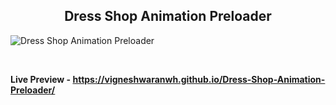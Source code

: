 <h2 align = "center">Dress Shop Animation Preloader</h2>

![Dress Shop Animation Preloader](https://user-images.githubusercontent.com/123082001/213869864-7df4e20e-81c6-414f-b807-8106d75d9e13.png)

<br>

**Live Preview - https://vigneshwaranwh.github.io/Dress-Shop-Animation-Preloader/**
